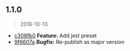 <a name="1.1.0"></a>
## 1.1.0
> 2016-10-13

* [c308fb0](https://github.com/simondegraeve/jest-preset-saya/commit/c308fb0) **Feature:** Add jest preset
* [9f6607a](https://github.com/simondegraeve/jest-preset-saya/commit/9f6607a) **Bugfix:** Re-publish as major version

